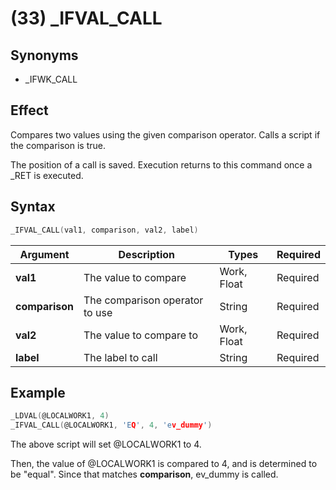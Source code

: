 # (33) _IFVAL_CALL

## Synonyms

- _IFWK_CALL

## Effect

Compares two values using the given comparison operator. Calls a script if the comparison is true.

The position of a call is saved. Execution returns to this command once a _RET is executed.


## Syntax

```c
_IFVAL_CALL(val1, comparison, val2, label)
```

| Argument | Description | Types | Required |
| - | - | - | - |
| **val1** | The value to compare | Work, Float | Required |
| **comparison** | The comparison operator to use | String | Required |
| **val2** | The value to compare to | Work, Float | Required |
| **label** | The label to call | String | Required |

## Example

```c
_LDVAL(@LOCALWORK1, 4)
_IFVAL_CALL(@LOCALWORK1, 'EQ', 4, 'ev_dummy')
```

The above script will set @LOCALWORK1 to 4.

Then, the value of @LOCALWORK1 is compared to 4, and is determined to be "equal". Since that matches **comparison**, ev_dummy is called.
